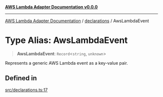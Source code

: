 [**AWS Lambda Adapter Documentation v0.0.0**](../../README.md)

***

[AWS Lambda Adapter Documentation](../../modules.md) / [declarations](../README.md) / AwsLambdaEvent

# Type Alias: AwsLambdaEvent

> **AwsLambdaEvent**: `Record`\<`string`, `unknown`\>

Represents a generic AWS Lambda event as a key-value pair.

## Defined in

[src/declarations.ts:17](https://github.com/stonemjs/aws-lambda-adapter/blob/f00bc5adf35a7d817c9d8d34c42561c4c82e758d/src/declarations.ts#L17)
